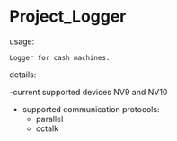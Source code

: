 # Project_Logger

usage:

    Logger for cash machines.


details:

-current supported devices NV9 and NV10

- supported communication protocols:
  - parallel
  - cctalk

